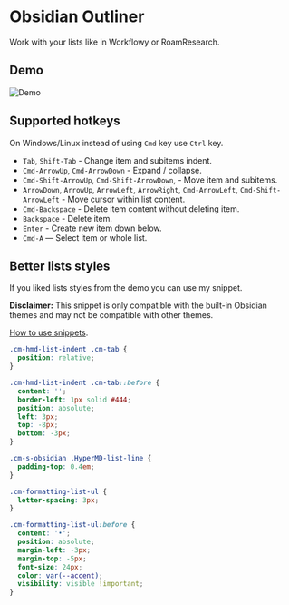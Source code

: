 # Obsidian Outliner

Work with your lists like in Workflowy or RoamResearch.

## Demo

![Demo](https://raw.githubusercontent.com/vslinko/obsidian-outliner/main/demo.gif)

## Supported hotkeys

On Windows/Linux instead of using `Cmd` key use `Ctrl` key.

- `Tab`, `Shift-Tab` - Change item and subitems indent.
- `Cmd-ArrowUp`, `Cmd-ArrowDown` - Expand / collapse.
- `Cmd-Shift-ArrowUp`, `Cmd-Shift-ArrowDown`, - Move item and subitems.
- `ArrowDown`, `ArrowUp`, `ArrowLeft`, `ArrowRight`, `Cmd-ArrowLeft`, `Cmd-Shift-ArrowLeft` - Move cursor within list content.
- `Cmd-Backspace` - Delete item content without deleting item.
- `Backspace` - Delete item.
- `Enter` - Create new item down below.
- `Cmd-A` — Select item or whole list.

## Better lists styles

If you liked lists styles from the demo you can use my snippet.

**Disclaimer:** This snippet is only compatible with the built-in Obsidian themes and may not be compatible with other themes.

[How to use snippets](https://publish.obsidian.md/help/How+to/Add+custom+styles).

```css
.cm-hmd-list-indent .cm-tab {
  position: relative;
}

.cm-hmd-list-indent .cm-tab::before {
  content: '';
  border-left: 1px solid #444;
  position: absolute;
  left: 3px;
  top: -8px;
  bottom: -3px;
}

.cm-s-obsidian .HyperMD-list-line {
  padding-top: 0.4em;
}

.cm-formatting-list-ul {
  letter-spacing: 3px;
}

.cm-formatting-list-ul:before {
  content: '•';
  position: absolute;
  margin-left: -3px;
  margin-top: -5px;
  font-size: 24px;
  color: var(--accent);
  visibility: visible !important; 
}
```
